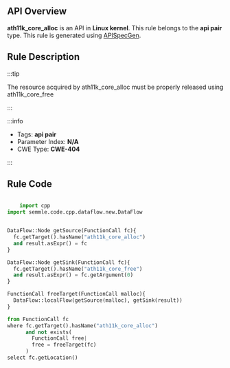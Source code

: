 ---
---


## API Overview
**ath11k_core_alloc** is an API in **Linux kernel**. This rule belongs to the **api pair** type. This rule is generated using [APISpecGen](../../tools/APISpecGen).
## Rule Description

:::tip

The resource acquired by ath11k_core_alloc must be properly released using ath11k_core_free

:::

:::info

- Tags: **api pair**
- Parameter Index: **N/A**
- CWE Type: **CWE-404**

:::

## Rule Code
```python

    import cpp
import semmle.code.cpp.dataflow.new.DataFlow


DataFlow::Node getSource(FunctionCall fc){
  fc.getTarget().hasName("ath11k_core_alloc")
  and result.asExpr() = fc
}

DataFlow::Node getSink(FunctionCall fc){
  fc.getTarget().hasName("ath11k_core_free")
  and result.asExpr() = fc.getArgument(0)
}

FunctionCall freeTarget(FunctionCall malloc){
  DataFlow::localFlow(getSource(malloc), getSink(result))
}

from FunctionCall fc
where fc.getTarget().hasName("ath11k_core_alloc")
      and not exists(
        FunctionCall free| 
        free = freeTarget(fc)
      )
select fc.getLocation()

    
```